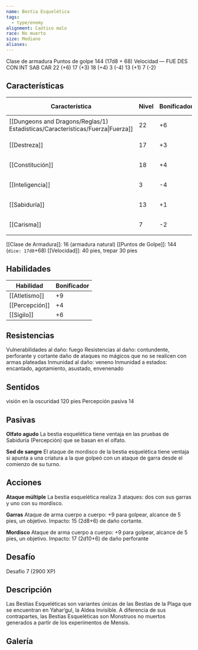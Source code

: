 ```yaml
---
name: Bestia Esquelética
tags:
  - type/enemy
alignment: Caótico malo
race: No muerto
size: Mediano
aliases:
---
```


Clase de armadura 
Puntos de golpe 144 (17d8 + 68)
Velocidad 
—
FUE DES CON INT SAB CAR
22 (+6) 17 (+3) 18 (+4) 3 (-4) 13 (+1) 7 (-2)
## Características

| Característica                                                                 | Nivel | Bonificador | Lanzar dado      |
| ------------------------------------------------------------------------------ | ----- | ----------- | ---------------- |
| [[Dungeons and Dragons/Reglas/1) Estadisticas/Características/Fuerza\|Fuerza]] | 22    | +6          | `dice: 1d20 + 0` |
| [[Destreza]]                                                                   | 17    | +3          | `dice: 1d20 + 0` |
| [[Constitución]]                                                               | 18    | +4          | `dice: 1d20 + 0` |
| [[Inteligencia]]                                                               | 3     | -4          | `dice: 1d20 + 0` |
| [[Sabiduría]]                                                                  | 13    | +1          | `dice: 1d20 + 0` |
| [[Carisma]]                                                                    | 7     | -2          | `dice: 1d20 + 0` |

[[Clase de Armadura]]: 16 (armadura natural)
[[Puntos de Golpe]]: 144 (`dice: 17d8`+68)
[[Velocidad]]: 40 pies, trepar 30 pies

## Habilidades

| Habilidad      | Bonificador |
| -------------- | ----------- |
| [[Atletismo]]  | +9          |
| [[Percepción]] | +4          |
| [[Sigilo]]     | +6          |

## Resistencias

Vulnerabilidades al daño: fuego
Resistencias al daño: contundente, perforante y cortante daño de ataques no mágicos que no se realicen con armas plateadas
Inmunidad al daño: veneno
Inmunidad a estados: encantado, agotamiento, asustado, envenenado

## Sentidos

visión en la oscuridad 120 pies 
Percepción pasiva 14

## Pasivas

**Olfato agudo**
La bestia esquelética tiene ventaja en las pruebas de Sabiduría (Percepción) que se basan en el olfato.

**Sed de sangre**
El ataque de mordisco de la bestia esquelética tiene ventaja si apunta a una criatura a la que golpeó con un ataque de garra desde el comienzo de su turno.

## Acciones

**Ataque múltiple**
La bestia esquelética realiza 3 ataques: dos con sus garras y uno con su mordisco.

**Garras**
Ataque de arma cuerpo a cuerpo: +9 para golpear, alcance de 5 pies, un objetivo.
Impacto: 15 (2d8+6) de daño cortante.

**Mordisco**
Ataque de arma cuerpo a cuerpo: +9 para golpear, alcance de 5 pies, un objetivo.
Impacto: 17 (2d10+6) de daño perforante

## Desafío

Desafío 7 (2900 XP)

## Descripción

Las Bestias Esqueléticas son variantes únicas de las Bestias de la Plaga que se encuentran en Yahar‘gul, la Aldea Invisible. A diferencia de sus contrapartes, las Bestias Esqueléticas son Monstruos no muertos generados a partir de los experimentos de Mensis.

## Galería

